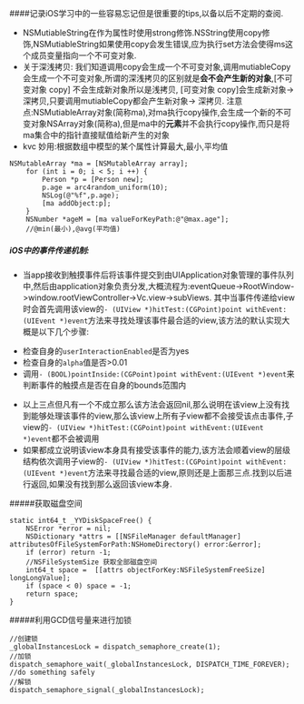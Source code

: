 ####记录iOS学习中的一些容易忘记但是很重要的tips,以备以后不定期的查阅.
* NSMutiableString在作为属性时使用strong修饰.NSString使用copy修饰,NSMutiableString如果使用copy会发生错误,应为执行set方法会使得ms这个成员变量指向一个不可变对象.
* 关于深浅拷贝: 我们知道调用copy会生成一个不可变对象,调用mutiableCopy会生成一个不可变对象,所谓的深浅拷贝的区别就是**会不会产生新的对象**,[不可变对象 copy] 不会生成新对象所以是浅拷贝, [可变对象 copy]会生成新对象->深拷贝,只要调用mutiableCopy都会产生新对象-> 深拷贝.
注意点:NSMutiableArray对象(简称ma),对ma执行copy操作,会生成一个新的不可变对象NSArray对象(简称a),但是ma中的**元素**并不会执行copy操作,而只是将ma集合中的指针直接赋值给新产生的对象
* kvc 妙用:根据数组中模型的某个属性计算最大,最小,平均值

```objc
NSMutableArray *ma = [NSMutableArray array];
    for (int i = 0; i < 5; i ++) {
        Person *p = [Person new];
        p.age = arc4random_uniform(10);
        NSLog(@"%f",p.age);
        [ma addObject:p];
    }
    NSNumber *ageM = [ma valueForKeyPath:@"@max.age"];
    //@min(最小),@avg(平均值)
```
##### iOS中的事件传递机制:
* 当app接收到触摸事件后将该事件提交到由UIApplication对象管理的事件队列中,然后由application对象负责分发,大概流程为:eventQueue->RootWindow->window.rootViewController->Vc.view->subViews.
其中当事件传递给view时会首先调用该view的`- (UIView *)hitTest:(CGPoint)point withEvent:(UIEvent *)event`方法来寻找处理该事件最合适的view,该方法的默认实现大概是以下几个步骤:
> 
 - 检查自身的`userInteractionEnabled`是否为yes
 - 检查自身的`alpha`值是否>0.01
 - 调用`- (BOOL)pointInside:(CGPoint)point withEvent:(UIEvent *)event`来判断事件的触摸点是否在自身的bounds范围内
 
* 以上三点但凡有一个不成立那么该方法会返回nil,那么说明在该view上没有找到能够处理该事件的view,那么该view上所有子view都不会接受该点击事件,子view的`- (UIView *)hitTest:(CGPoint)point withEvent:(UIEvent *)event`都不会被调用
* 如果都成立说明该view本身具有接受该事件的能力,该方法会顺着view的层级结构依次调用子view的`- (UIView *)hitTest:(CGPoint)point withEvent:(UIEvent *)event`方法来寻找最合适的view,原则还是上面那三点.找到以后进行返回,如果没有找到那么返回该view本身.

#####获取磁盘空间
```objc
static int64_t _YYDiskSpaceFree() {
    NSError *error = nil;
    NSDictionary *attrs = [[NSFileManager defaultManager] attributesOfFileSystemForPath:NSHomeDirectory() error:&error];
    if (error) return -1;
    //NSFileSystemSize 获取全部磁盘空间
    int64_t space =  [[attrs objectForKey:NSFileSystemFreeSize] longLongValue];
    if (space < 0) space = -1;
    return space;
}
```

#####利用GCD信号量来进行加锁
```objc
//创建锁
_globalInstancesLock = dispatch_semaphore_create(1);
//加锁
dispatch_semaphore_wait(_globalInstancesLock, DISPATCH_TIME_FOREVER);
//do something safely
//解锁
dispatch_semaphore_signal(_globalInstancesLock);
```